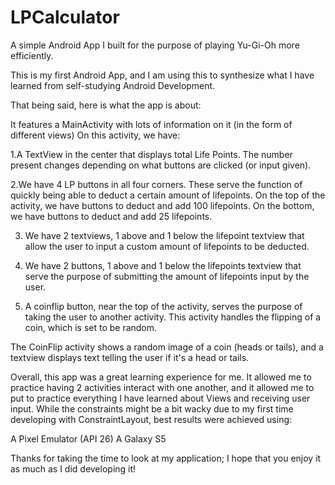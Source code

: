 # LPCalculator
A simple Android App I built for the purpose of playing Yu-Gi-Oh more efficiently.

This is my first Android App, and I am using this to synthesize what I have learned from self-studying Android Development.

That being said, here is what the app is about:

It features a MainActivity with lots of information on it (in the form of different views) On this activity, we have:

  1.A TextView in the center that displays total Life Points. The number present
  changes depending on what buttons are clicked (or input given).
  
  2.We have 4 LP buttons in all four corners. These serve the function of quickly being
  able to deduct a certain amount of lifepoints. On the top of the activity, we have
  buttons to deduct and add 100 lifepoints. On the bottom, we have buttons to deduct and
  add 25 lifepoints. 
  
  3. We have 2 textviews, 1 above and 1 below the lifepoint textview that allow the 
  user to input a custom amount of lifepoints to be deducted. 
  
  4. We have 2 buttons, 1 above and 1 below the lifepoints textview that serve the purpose
  of submitting the amount of lifepoints input by the user.
  
  5. A coinflip button, near the top of the activity, serves the purpose of taking
  the user to another activity. This activity handles the flipping of a coin, which is 
  set to be random. 
  
  The CoinFlip activity shows a random image of a coin (heads or tails), and a textview
  displays text telling the user if it's a head or tails.
  
 Overall, this app was a great learning experience for me. It allowed me to practice
 having 2 activities interact with one another, and it allowed me to put to practice
 everything I have learned about Views and receiving user input. While the constraints
 might be a bit wacky due to my first time developing with ConstraintLayout, best 
 results were achieved using:
 
 A Pixel Emulator (API 26)
 A Galaxy S5
 
 Thanks for taking the time to look at my application; I hope that you enjoy it 
 as much as I did developing it!
